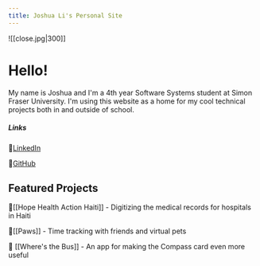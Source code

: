 ```yaml
---
title: Joshua Li's Personal Site
---
```

![[close.jpg|300]]
# Hello!
My name is Joshua and I'm a 4th year Software Systems student at Simon Fraser University. I'm using this website as a home for my cool technical projects both in and outside of school. 


##### Links

🔗<a href="https://www.linkedin.com/in/joshuajli/" target="_blank">LinkedIn</a>

🐙<a href="https://github.com/JoshuaJLi" target="_blank">GitHub</a>


## Featured Projects

💊[[Hope Health Action Haiti]] - Digitizing the medical records for hospitals in Haiti  

🐾[[Paws]] - Time tracking with friends and virtual pets 

🚌 [[Where's the Bus]] - An app for making the Compass card even more useful
